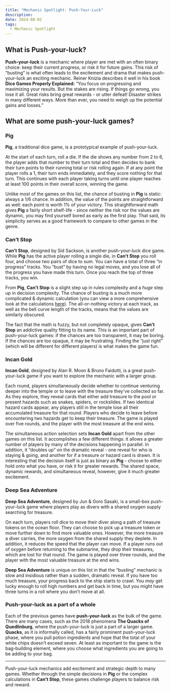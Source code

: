 ```yaml
---
title: "Mechanic Spotlight: Push-Your-Luck"
description: 
date: 2024-08-02
tags:
  - Mechanic Spotlight
---
```


## What is Push-your-luck?

**Push-your-luck** is a mechanic where player are met with an often binary choice: keep their current progress, or risk it for future gains. This risk of “busting” is what often leads to the excitement and drama that makes push-your-luck an exciting mechanic. Reiner Knizia describes it well in his book **Dice Games Properly Explained:** “You focus on progressing and maximizing your results. But the stakes are rising. If things go wrong, you lose it all. Great risks bring great rewards - or utter defeat! Disaster strikes in many different ways. More than ever, you need to weigh up the potential gains and losses.”

## What are some push-your-luck games?

### Pig

**Pig**, a traditional dice game, is a prototypical example of push-your-luck. 

At the start of each turn, roll a die. If the die shows any number from 2 to 6, the player adds that number to their turn total and then decides to bank their turn points to their running total or risk rolling again. If at any point the player rolls a 1, their turn ends immediately, and they score nothing for that turn. This continues with each player taking turns until one player reaches at least 100 points in their overall score, winning the game.

Unlike most of the games on this list, the chance of busting in **Pig** is static: always a 1/6 chance. In addition, the value of the points are straightforward as well: each point is worth 1% of your victory. This straightforward math gives **Pig** a fairly short shelf-life - since neither the risk nor the values are dynamic, you may find yourself bored as early as the first play. That said, its simplicity serves as a good framework to compare to other games in the genre. 

### Can’t Stop

**Can’t Stop**, designed by Sid Sackson, is another push-your-luck dice game. While **Pig** has the active player rolling a single die, in **Can’t Stop** you roll four, and choose two pairs of dice to sum. You can have a total of three “in progress” tracks. You “bust” by having no legal moves, and you lose all of the progress you have made this turn. Once you reach the top of three tracks, you win.

From **Pig**, **Can’t Stop** is a slight step up in rules complexity and a *huge* step up in decision complexity. The chance of busting is a much more complicated & dynamic calculation (you can view a more comprehensive look at the calculations [here](/blog/cant-stop-calculator/)). The all-or-nothing victory at each track, as well as the bell curve length of the tracks, means that the values are similarly obscured. 

The fact that the math is fuzzy, but not completely opaque, gives **Can’t Stop** an addictive quality fitting to its name. This is an important part of push-your-luck games: if the chances are too transparent, it may be boring. If the chances are too opaque, it may be frustrating. Finding the “just right” (which will be different for different players) is what makes the game fun.

### Incan Gold

**Incan Gold**, designed by Alan R. Moon & Bruno Faidutti, is a great push-your-luck game if you want to explore the mechanic with a larger group.

Each round, players simultaneously decide whether to continue venturing deeper into the temple or to leave with the treasure they've collected so far. As they explore, they reveal cards that either add treasure to the pool or present hazards such as snakes, spiders, or rockslides. If two identical hazard cards appear, any players still in the temple lose all their accumulated treasure for that round. Players who decide to leave before encountering two hazards get to keep their treasure. The game is played over five rounds, and the player with the most treasure at the end wins.

The simultaneous action selection sets **Incan Gold** apart from the other games on this list. It accomplishes a few different things: it allows a greater number of players by many of the decisions happening in parallel. In addition, it “doubles up” on the dramatic reveal - one reveal for who is staying & going, and another for if a treasure or hazard card is drawn. It is interesting that the decision itself is just as binary as **Pig** - choose to either hold onto what you have, or risk it for greater rewards. The shared space, dynamic rewards, and simultaneous reveal, however, give it much greater excitement. 

### Deep Sea Adventure

**Deep Sea Adventure**, designed by Jun & Goro Sasaki, is a small-box push-your-luck game where players play as divers with a shared oxygen supply searching for treasure. 

On each turn, players roll dice to move their diver along a path of treasure tokens on the ocean floor. They can choose to pick up a treasure token or move further down to find more valuable ones. However, the more treasure a diver carries, the more oxygen from the shared supply they deplete. In addition, it reduces the speed that the player can move. If a player runs out of oxygen before returning to the submarine, they drop their treasures, which are lost for that round. The game is played over three rounds, and the player with the most valuable treasure at the end wins. 

**Deep Sea Adventure** is unique on this list in that the “busting” mechanic is slow and insidious rather than a sudden, dramatic reveal. If you have too much treasure, your progress back to the ship starts to crawl. You *may* get lucky enough to roll high numbers and get back in time, but you might have three turns in a roll where you don’t move at all. 

### Push-your-luck as a part of a whole

Each of the previous games have **push-your-luck** as the bulk of the game. There are many cases, such as the 2018 phenomena **The Quacks of Quedlinburg**, where the push-your-luck is just a part of a larger game. **Quacks**, as it is informally called, has a fairly prominent push-your-luck phase, where you pull potion ingredients and hope that the total of your white chips doesn’t exceed seven. At least as important to the game is the bag-building element, where you choose what ingredients you are going to be adding to your bag.

-----

Push-your-luck mechanics add excitement and strategic depth to many games. Whether through the simple decisions in **Pig** or the complex calculations in **Can’t Stop**, these games challenge players to balance risk and reward.